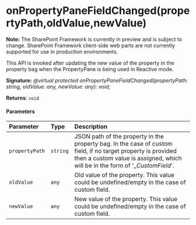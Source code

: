 # onPropertyPaneFieldChanged(propertyPath,oldValue,newValue)
**Note:** The SharePoint Framework is currently in preview and is subject to change. SharePoint Framework client-side web parts are not currently supported for use in production environments.



This API is invoked after updating the new value of the property in the property bag when the PropertyPane is being used in Reactive mode.

**Signature:** _@virtual protected onPropertyPaneFieldChanged(propertyPath: string, oldValue: any, newValue: any): void;_

**Returns**: `void`





#### Parameters


| Parameter	   | Type    | Description |
|:-------------|:---------------|:------------|
| `propertyPath`    | `string` | JSON path of the property in the property bag. In the case of custom field, if no target property is provided then a custom value is assigned, which will be in the form of '__CustomField_<key provided when the custom field is created>'. |
| `oldValue`    | `any` | Old value of the property. This value could be undefined/empty in the case of custom field. |
| `newValue`    | `any` | New value of the property. This value could be undefined/empty in the case of custom field. |


